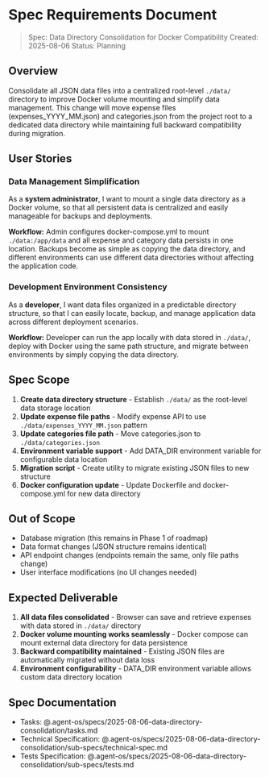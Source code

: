 # Spec Requirements Document

> Spec: Data Directory Consolidation for Docker Compatibility
> Created: 2025-08-06
> Status: Planning

## Overview

Consolidate all JSON data files into a centralized root-level `./data/` directory to improve Docker volume mounting and simplify data management. This change will move expense files (expenses_YYYY_MM.json) and categories.json from the project root to a dedicated data directory while maintaining full backward compatibility during migration.

## User Stories

### Data Management Simplification

As a **system administrator**, I want to mount a single data directory as a Docker volume, so that all persistent data is centralized and easily manageable for backups and deployments.

**Workflow:** Admin configures docker-compose.yml to mount `./data:/app/data` and all expense and category data persists in one location. Backups become as simple as copying the data directory, and different environments can use different data directories without affecting the application code.

### Development Environment Consistency

As a **developer**, I want data files organized in a predictable directory structure, so that I can easily locate, backup, and manage application data across different deployment scenarios.

**Workflow:** Developer can run the app locally with data stored in `./data/`, deploy with Docker using the same path structure, and migrate between environments by simply copying the data directory.

## Spec Scope

1. **Create data directory structure** - Establish `./data/` as the root-level data storage location
2. **Update expense file paths** - Modify expense API to use `./data/expenses_YYYY_MM.json` pattern
3. **Update categories file path** - Move categories.json to `./data/categories.json`
4. **Environment variable support** - Add DATA_DIR environment variable for configurable data location
5. **Migration script** - Create utility to migrate existing JSON files to new structure
6. **Docker configuration update** - Update Dockerfile and docker-compose.yml for new data directory

## Out of Scope

- Database migration (this remains in Phase 1 of roadmap)
- Data format changes (JSON structure remains identical)
- API endpoint changes (endpoints remain the same, only file paths change)
- User interface modifications (no UI changes needed)

## Expected Deliverable

1. **All data files consolidated** - Browser can save and retrieve expenses with data stored in `./data/` directory
2. **Docker volume mounting works seamlessly** - Docker compose can mount external data directory for data persistence
3. **Backward compatibility maintained** - Existing JSON files are automatically migrated without data loss
4. **Environment configurability** - DATA_DIR environment variable allows custom data directory location

## Spec Documentation

- Tasks: @.agent-os/specs/2025-08-06-data-directory-consolidation/tasks.md
- Technical Specification: @.agent-os/specs/2025-08-06-data-directory-consolidation/sub-specs/technical-spec.md
- Tests Specification: @.agent-os/specs/2025-08-06-data-directory-consolidation/sub-specs/tests.md